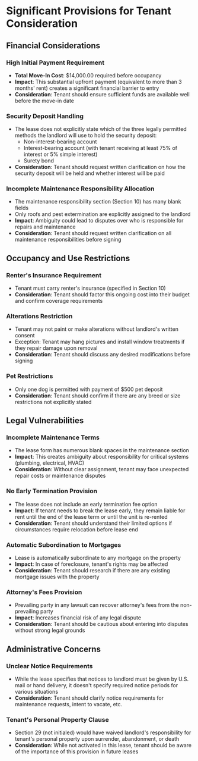 # Significant Provisions for Tenant Consideration

## Financial Considerations

### High Initial Payment Requirement
- **Total Move-In Cost**: $14,000.00 required before occupancy
- **Impact**: This substantial upfront payment (equivalent to more than 3 months' rent) creates a significant financial barrier to entry
- **Consideration**: Tenant should ensure sufficient funds are available well before the move-in date

### Security Deposit Handling
- The lease does not explicitly state which of the three legally permitted methods the landlord will use to hold the security deposit:
  - Non-interest-bearing account
  - Interest-bearing account (with tenant receiving at least 75% of interest or 5% simple interest)
  - Surety bond
- **Consideration**: Tenant should request written clarification on how the security deposit will be held and whether interest will be paid

### Incomplete Maintenance Responsibility Allocation
- The maintenance responsibility section (Section 10) has many blank fields
- Only roofs and pest extermination are explicitly assigned to the landlord
- **Impact**: Ambiguity could lead to disputes over who is responsible for repairs and maintenance
- **Consideration**: Tenant should request written clarification on all maintenance responsibilities before signing

## Occupancy and Use Restrictions

### Renter's Insurance Requirement
- Tenant must carry renter's insurance (specified in Section 10)
- **Consideration**: Tenant should factor this ongoing cost into their budget and confirm coverage requirements

### Alterations Restriction
- Tenant may not paint or make alterations without landlord's written consent
- Exception: Tenant may hang pictures and install window treatments if they repair damage upon removal
- **Consideration**: Tenant should discuss any desired modifications before signing

### Pet Restrictions
- Only one dog is permitted with payment of $500 pet deposit
- **Consideration**: Tenant should confirm if there are any breed or size restrictions not explicitly stated

## Legal Vulnerabilities

### Incomplete Maintenance Terms
- The lease form has numerous blank spaces in the maintenance section
- **Impact**: This creates ambiguity about responsibility for critical systems (plumbing, electrical, HVAC)
- **Consideration**: Without clear assignment, tenant may face unexpected repair costs or maintenance disputes

### No Early Termination Provision
- The lease does not include an early termination fee option
- **Impact**: If tenant needs to break the lease early, they remain liable for rent until the end of the lease term or until the unit is re-rented
- **Consideration**: Tenant should understand their limited options if circumstances require relocation before lease end

### Automatic Subordination to Mortgages
- Lease is automatically subordinate to any mortgage on the property
- **Impact**: In case of foreclosure, tenant's rights may be affected
- **Consideration**: Tenant should research if there are any existing mortgage issues with the property

### Attorney's Fees Provision
- Prevailing party in any lawsuit can recover attorney's fees from the non-prevailing party
- **Impact**: Increases financial risk of any legal dispute
- **Consideration**: Tenant should be cautious about entering into disputes without strong legal grounds

## Administrative Concerns

### Unclear Notice Requirements
- While the lease specifies that notices to landlord must be given by U.S. mail or hand delivery, it doesn't specify required notice periods for various situations
- **Consideration**: Tenant should clarify notice requirements for maintenance requests, intent to vacate, etc.

### Tenant's Personal Property Clause
- Section 29 (not initialed) would have waived landlord's responsibility for tenant's personal property upon surrender, abandonment, or death
- **Consideration**: While not activated in this lease, tenant should be aware of the importance of this provision in future leases
